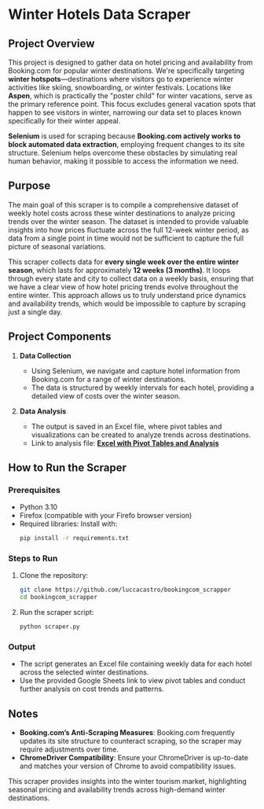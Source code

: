 # Winter Hotels Data Scraper

## Project Overview
This project is designed to gather data on hotel pricing and availability from Booking.com for popular winter destinations. We're specifically targeting **winter hotspots**—destinations where visitors go to experience winter activities like skiing, snowboarding, or winter festivals. Locations like **Aspen**, which is practically the "poster child" for winter vacations, serve as the primary reference point. This focus excludes general vacation spots that happen to see visitors in winter, narrowing our data set to places known specifically for their winter appeal.

**Selenium** is used for scraping because **Booking.com actively works to block automated data extraction**, employing frequent changes to its site structure. Selenium helps overcome these obstacles by simulating real human behavior, making it possible to access the information we need.

## Purpose
The main goal of this scraper is to compile a comprehensive dataset of weekly hotel costs across these winter destinations to analyze pricing trends over the winter season. The dataset is intended to provide valuable insights into how prices fluctuate across the full 12-week winter period, as data from a single point in time would not be sufficient to capture the full picture of seasonal variations.

This scraper collects data for **every single week over the entire winter season**, which lasts for approximately **12 weeks (3 months)**. It loops through every state and city to collect data on a weekly basis, ensuring that we have a clear view of how hotel pricing trends evolve throughout the entire winter. This approach allows us to truly understand price dynamics and availability trends, which would be impossible to capture by scraping just a single day.

## Project Components

1. **Data Collection**  
   - Using Selenium, we navigate and capture hotel information from Booking.com for a range of winter destinations.
   - The data is structured by weekly intervals for each hotel, providing a detailed view of costs over the winter season.

2. **Data Analysis**  
   - The output is saved in an Excel file, where pivot tables and visualizations can be created to analyze trends across destinations.
   - Link to analysis file: **[Excel with Pivot Tables and Analysis](https://docs.google.com/spreadsheets/d/1vfzOI8L17syS7hi3XWGnGuY5GvdLeTPkkiWLoVyReDw/edit?gid=1584220894#gid=1584220894)**

## How to Run the Scraper

### Prerequisites
- Python 3.10
- Firefox (compatible with your Firefo browser version)
- Required libraries: Install with:
  ```bash
  pip install -r requirements.txt
  ```

### Steps to Run
1. Clone the repository:
   ```bash
   git clone https://github.com/luccacastro/bookingcom_scrapper
   cd bookingcom_scrapper
   ```

3. Run the scraper script:
   ```bash
   python scraper.py
   ```

### Output
- The script generates an Excel file containing weekly data for each hotel across the selected winter destinations.
- Use the provided Google Sheets link to view pivot tables and conduct further analysis on cost trends and patterns.

## Notes
- **Booking.com’s Anti-Scraping Measures**: Booking.com frequently updates its site structure to counteract scraping, so the scraper may require adjustments over time.
- **ChromeDriver Compatibility**: Ensure your ChromeDriver is up-to-date and matches your version of Chrome to avoid compatibility issues.

This scraper provides insights into the winter tourism market, highlighting seasonal pricing and availability trends across high-demand winter destinations.

